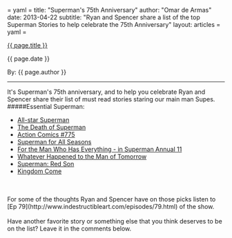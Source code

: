 = yaml =
title: "Superman's 75th Anniversary"
author: "Omar de Armas"
date: 2013-04-22
subtitle: "Ryan and Spencer share a list of the top Superman Stories to help celebrate the 75th Anniversary"
layout: articles
= yaml =

<a href="{{ page.url }}" class='postTitleLink'><p class='postTitle'>{{ page.title }}</p></a>
<p class='postPublished'>{{ page.date }}</p>
<p class='postAuthor'>By: {{ page.author }}</p>
<hr>

It's Superman's 75th anniversary, and to help you celebrate Ryan and Spencer share their list of must read stories staring our main man Supes.
<br>
#####Essential Superman:

* [All-star Superman](http://www.amazon.com/gp/product/1401232051/ref=as_li_ss_tl?ie=UTF8&camp=1789&creative=390957&creativeASIN=1401232051&linkCode=as2&tag=indestart-20)
* [The Death of Superman](http://www.amazon.com/gp/product/1401241824/ref=as_li_ss_tl?ie=UTF8&camp=1789&creative=390957&creativeASIN=1401241824&linkCode=as2&tag=indestart-20)
* [Action Comics #775](http://www.comixology.com/Action-Comics-1938-2011-775/digital-comic/NOV000518)
* [Superman for All Seasons](http://www.amazon.com/gp/product/1563895293/ref=as_li_ss_tl?ie=UTF8&camp=1789&creative=390957&creativeASIN=1563895293&linkCode=as2&tag=indestart-20)
* [For the Man Who Has Everything - in Superman Annual 11](http://www.comixology.com/Superman-1939-2011-Annual-11/digital-comic/ICO001550)
* [Whatever Happened to the Man of Tomorrow](http://www.amazon.com/gp/product/1401227317/ref=as_li_ss_tl?ie=UTF8&camp=1789&creative=390957&creativeASIN=1401227317&linkCode=as2&tag=indestart-20)
* [Superman: Red Son](http://www.amazon.com/gp/product/1401201911/ref=as_li_ss_tl?ie=UTF8&camp=1789&creative=390957&creativeASIN=1401201911&linkCode=as2&tag=indestart-20)
* [Kingdom Come](http://www.amazon.com/gp/product/1401220347/ref=as_li_ss_tl?ie=UTF8&camp=1789&creative=390957&creativeASIN=1401220347&linkCode=as2&tag=indestart-20)

<br>
<br>
For some of the thoughts Ryan and Spencer have on those picks listen to [Ep 79](http://www.indestructibleart.com/episodes/79.html) of the show.
<br>
<br>
Have another favorite story or something else that you think deserves to be on the list? Leave it in the comments below.
